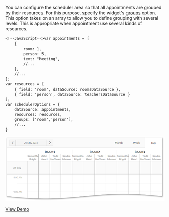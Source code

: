 You can configure the scheduler area so that all appointments are grouped by their resources. For this purpose, specify the widget's [groups](/api-reference/10%20UI%20Widgets/dxScheduler/1%20Configuration/groups.md '/Documentation/ApiReference/UI_Widgets/dxScheduler/Configuration/#groups') option. This option takes on an array to allow you to define grouping with several levels. This is appropriate when appointment use several kinds of resources.

    <!--JavaScript-->var appointments = [
        { 
            room: 1,
            person: 5,
            text: "Meeting",
            //...
        },
        //...
    ];
    var resources = [
        { field: 'room', dataSource: roomsDataSource },
        { field: 'person', dataSource: teachersDataSource }
    ];
    var schedulerOptions = {
        dataSource: appointments,
        resources: resources,
        groups: ['room','person'],
        //...
    }

![Scheduler Grouping by Resources](/images/UiWidgets/Scheduler_ResourceGroups.png)

<a href="http://js.devexpress.com/Demos/WidgetsGallery/#demo/formsandmulti-purposeschedulerschedulergroupedappointments" class="button orange small fix-width-155" style="margin-right: 20px;" target="_blank">View Demo</a>
